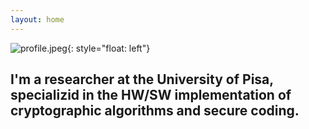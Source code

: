 ```yaml
---
layout: home
---
```

![profile.jpeg](/assets/images/profile.jpeg){: style="float: left"}

I'm a researcher at the University of Pisa, specializid in the HW/SW implementation of cryptographic algorithms and secure coding. 
---------------------------------------------------------------------------------------------------------------------
